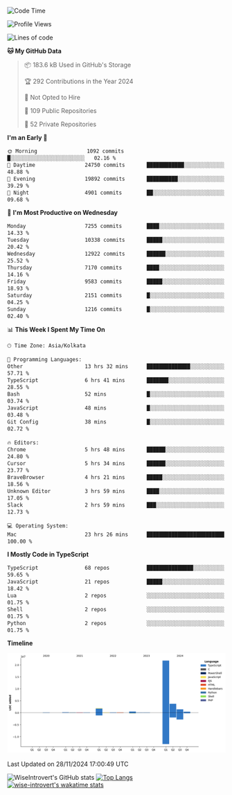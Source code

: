 <!--START_SECTION:waka-->
![Code Time](http://img.shields.io/badge/Code%20Time-1%2C900%20hrs%2016%20mins-blue)

![Profile Views](http://img.shields.io/badge/Profile%20Views-1-blue)

![Lines of code](https://img.shields.io/badge/From%20Hello%20World%20I%27ve%20Written-30.3%20million%20lines%20of%20code-blue)

**🐱 My GitHub Data** 

> 📦 183.6 kB Used in GitHub's Storage 
 > 
> 🏆 292 Contributions in the Year 2024
 > 
> 🚫 Not Opted to Hire
 > 
> 📜 109 Public Repositories 
 > 
> 🔑 52 Private Repositories 
 > 
**I'm an Early 🐤** 

```text
🌞 Morning                1092 commits        █░░░░░░░░░░░░░░░░░░░░░░░░   02.16 % 
🌆 Daytime                24750 commits       ████████████░░░░░░░░░░░░░   48.88 % 
🌃 Evening                19892 commits       ██████████░░░░░░░░░░░░░░░   39.29 % 
🌙 Night                  4901 commits        ██░░░░░░░░░░░░░░░░░░░░░░░   09.68 % 
```
📅 **I'm Most Productive on Wednesday** 

```text
Monday                   7255 commits        ████░░░░░░░░░░░░░░░░░░░░░   14.33 % 
Tuesday                  10338 commits       █████░░░░░░░░░░░░░░░░░░░░   20.42 % 
Wednesday                12922 commits       ██████░░░░░░░░░░░░░░░░░░░   25.52 % 
Thursday                 7170 commits        ████░░░░░░░░░░░░░░░░░░░░░   14.16 % 
Friday                   9583 commits        █████░░░░░░░░░░░░░░░░░░░░   18.93 % 
Saturday                 2151 commits        █░░░░░░░░░░░░░░░░░░░░░░░░   04.25 % 
Sunday                   1216 commits        █░░░░░░░░░░░░░░░░░░░░░░░░   02.40 % 
```


📊 **This Week I Spent My Time On** 

```text
🕑︎ Time Zone: Asia/Kolkata

💬 Programming Languages: 
Other                    13 hrs 32 mins      ██████████████░░░░░░░░░░░   57.71 % 
TypeScript               6 hrs 41 mins       ███████░░░░░░░░░░░░░░░░░░   28.55 % 
Bash                     52 mins             █░░░░░░░░░░░░░░░░░░░░░░░░   03.74 % 
JavaScript               48 mins             █░░░░░░░░░░░░░░░░░░░░░░░░   03.48 % 
Git Config               38 mins             █░░░░░░░░░░░░░░░░░░░░░░░░   02.72 % 

🔥 Editors: 
Chrome                   5 hrs 48 mins       ██████░░░░░░░░░░░░░░░░░░░   24.80 % 
Cursor                   5 hrs 34 mins       ██████░░░░░░░░░░░░░░░░░░░   23.77 % 
BraveBrowser             4 hrs 21 mins       █████░░░░░░░░░░░░░░░░░░░░   18.56 % 
Unknown Editor           3 hrs 59 mins       ████░░░░░░░░░░░░░░░░░░░░░   17.05 % 
Slack                    2 hrs 59 mins       ███░░░░░░░░░░░░░░░░░░░░░░   12.73 % 

💻 Operating System: 
Mac                      23 hrs 26 mins      █████████████████████████   100.00 % 
```

**I Mostly Code in TypeScript** 

```text
TypeScript               68 repos            ███████████████░░░░░░░░░░   59.65 % 
JavaScript               21 repos            █████░░░░░░░░░░░░░░░░░░░░   18.42 % 
Lua                      2 repos             ░░░░░░░░░░░░░░░░░░░░░░░░░   01.75 % 
Shell                    2 repos             ░░░░░░░░░░░░░░░░░░░░░░░░░   01.75 % 
Python                   2 repos             ░░░░░░░░░░░░░░░░░░░░░░░░░   01.75 % 
```



**Timeline**

![Lines of Code chart](https://raw.githubusercontent.com/wise-introvert/wise-introvert/master/assets/bar_graph.png)


 Last Updated on 28/11/2024 17:00:49 UTC
<!--END_SECTION:waka-->

![WiseIntrovert's GitHub stats](https://github-readme-stats.vercel.app/api?username=wise-introvert&count_private=true&show_icons=true)
[![Top Langs](https://github-readme-stats.vercel.app/api/top-langs/?username=wise-introvert&langs_count=10)](https://github.com/anuraghazra/github-readme-stats)
[![wise-introvert's wakatime stats](https://github-readme-stats.vercel.app/api/wakatime?username=wiseintrovert)](https://github.com/anuraghazra/github-readme-stats)
